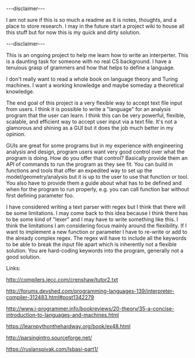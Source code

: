 ---disclaimer---

I am not sure if this is so much a readme as it is notes, thoughts, and a place
to store research. I may in the future start a project wiki to house all this
stuff but for now this is my quick and dirty solution.

---disclaimer---

This is an ongoing project to help me learn how to write an interperter. This is
a daunting task for someone with no real CS background. I have a tenuious grasp
of grammers and how that helps to define a language.

I don't really want to read a whole book on language theory and Turing machines.
I want a working knowledge and maybe someday a theoretical knowledge.

The end goal of this project is a very flexible way to accept text file input
from users. I think it is possible to write a "language" for an analysis program
that the user can learn. I think this can be very powerful, flexible, scalable,
and efficient way to accept user input via a text file. It's not a glamorous and
shining as a GUI but it does the job much better in my opinion. 

GUIs are great for some programs but in my experience with engineering analysis 
and design, program users want very good control over what the program is doing.
How do you offer that control? Basically provide them an API of commands to run
the program as they see fit. You can build in functions and tools that offer an 
expedited way to set up the model/geometry/analysis but it is up to the user to
use that function or tool. You also have to provide them a guide about what has
to be defined and when for the program to run properly, e.g. you can call
function bar without first defining parameter foo. 

I have considered writing a text parser with regex but I think that there will
be some limitations. I may come back to this idea because I think there has to
be some kind of "lexer" and I may have to write something like this. I think the
limitations I am considering focus mainly around the flexibility. If I want to
implement a new function or parameter I have to re-write or add to the already
complex regex. The regex will have to include all the keywords to be able to
break the input file apart which is inherently not a flexible solution. You are
hard-coding keywords into the program, generally not a good solution. 

Links:

http://compilers.iecc.com/crenshaw/tutor2.txt

http://forums.devshed.com/programming-languages-139/interpreter-compiler-312483.html#post1342279

http://www.i-programmer.info/bookreviews/20-theory/35-a-concise-introduction-to-languages-and-machines.html

https://learnpythonthehardway.org/book/ex48.html

http://parsingintro.sourceforge.net/

https://ruslanspivak.com/lsbasi-part1/
